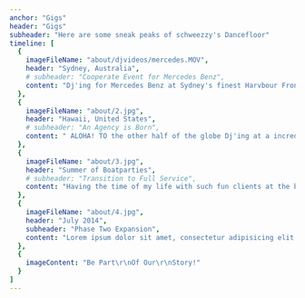 ```yaml
---
anchor: "Gigs"
header: "Gigs"
subheader: "Here are some sneak peaks of schweezzy's Dancefloor"
timeline: [
  {
    imageFileName: "about/djvideos/mercedes.MOV",
    header: "Sydney, Australia",
    # subheader: "Cooperate Event for Mercedes Benz",
    content: "Dj'ing for Mercedes Benz at Sydney's finest Harvbour Front Venues"
  },
  {
    imageFileName: "about/2.jpg",
    header: "Hawaii, United States",
    # subheader: "An Agency is Born",
    content: " ALOHA! TO the other half of the globe Dj'ing at a incredible Range at the beautiugl North Shore of Hawaii"
  },
  {
    imageFileName: "about/3.jpg",
    header: "Summer of Boatparties",
    # subheader: "Transition to Full Service",
    content: "Having the time of my life with such fun clients at the beautful Sydney Harbour!"
  },
  {
    imageFileName: "about/4.jpg",
    header: "July 2014",
    subheader: "Phase Two Expansion",
    content: "Lorem ipsum dolor sit amet, consectetur adipisicing elit. Minima maxime quam architecto quo inventore harum ex magni, dicta impedit."
  },
  {
    imageContent: "Be Part\r\nOf Our\r\nStory!"
  }
]
---
```

